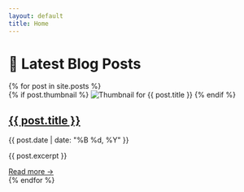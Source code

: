 ```yaml
---
layout: default
title: Home
---
```


<h1>📝 Latest Blog Posts</h1>

<div class="post-grid">
  {% for post in site.posts %}
    <div class="post-tile">
      {% if post.thumbnail %}
    <img src="{{ post.thumbnail }}" alt="Thumbnail for {{ post.title }}" class="post-thumb" />
  {% endif %}
      <h2><a href="{{ post.url }}">{{ post.title }}</a></h2>
      <p class="post-date">{{ post.date | date: "%B %d, %Y" }}</p>
      <p>{{ post.excerpt }}</p>
      <a class="read-more" href="{{ post.url }}">Read more →</a>
    </div>
  {% endfor %}
</div>
